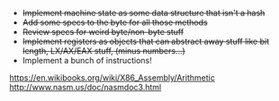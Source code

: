 * ~~Implement machine state as some data structure that isn't a hash~~
* ~~Add some specs to the byte for all those methods~~
* ~~Review specs for weird byte/non-byte stuff~~
* ~~Implement registers as objects that can abstract away stuff like bit length,
  LX/AX/EAX stuff, (minus numbers...)~~
* Implement a bunch of instructions!

https://en.wikibooks.org/wiki/X86_Assembly/Arithmetic
http://www.nasm.us/doc/nasmdoc3.html

